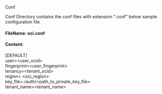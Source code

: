 Conf 

Conf Directory contains the conf files with extension ".conf"
below sample configuration file

#### FileName: oci.conf

#### Content:  

[DEFAULT]  
user=<user_ocid>  
fingerprint=<user_fingerprint>  
tenancy=<tenant_ocid>  
region= <oci_region>  
key_file=./auth/<path_to_private_key_file>  
tenant_name=<tenant_name>   
